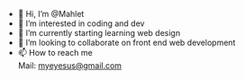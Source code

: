 - 👋 Hi, I’m @Mahlet
- 👀 I’m interested in coding and dev
- 🌱 I’m currently starting learning web design
- 💞️ I’m looking to collaborate on front end web development 
- 📫 How to reach me <br>
Mail: myeyesus@gmail.com

<!---
Mahlet1234/Mahlet1234 is a ✨ special ✨ repository because its `README.md` (this file) appears on your GitHub profile.
You can click the Preview link to take a look at your changes.
--->
